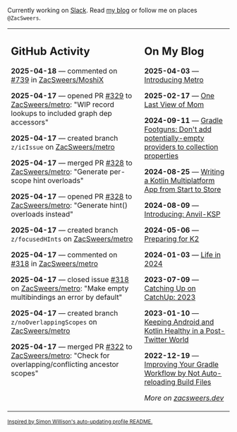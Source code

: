 Currently working on [Slack](https://slack.com/). Read [my blog](https://zacsweers.dev/) or follow me on places `@ZacSweers`.

<table><tr><td valign="top" width="60%">

## GitHub Activity
<!-- githubActivity starts -->
**2025-04-18** — commented on [#739](https://github.com/ZacSweers/MoshiX/issues/739#issuecomment-2815724603) in [ZacSweers/MoshiX](https://github.com/ZacSweers/MoshiX)

**2025-04-17** — opened PR [#329](https://github.com/ZacSweers/metro/pull/329) to [ZacSweers/metro](https://github.com/ZacSweers/metro): "WIP record lookups to included graph dep accessors"

**2025-04-17** — created branch `z/icIssue` on [ZacSweers/metro](https://github.com/ZacSweers/metro)

**2025-04-17** — merged PR [#328](https://github.com/ZacSweers/metro/pull/328) to [ZacSweers/metro](https://github.com/ZacSweers/metro): "Generate per-scope hint overloads"

**2025-04-17** — opened PR [#328](https://github.com/ZacSweers/metro/pull/328) to [ZacSweers/metro](https://github.com/ZacSweers/metro): "Generate hint() overloads instead"

**2025-04-17** — created branch `z/focusedHInts` on [ZacSweers/metro](https://github.com/ZacSweers/metro)

**2025-04-17** — commented on [#318](https://github.com/ZacSweers/metro/issues/318#issuecomment-2813985050) in [ZacSweers/metro](https://github.com/ZacSweers/metro)

**2025-04-17** — closed issue [#318](https://github.com/ZacSweers/metro/issues/318) on [ZacSweers/metro](https://github.com/ZacSweers/metro): "Make empty multibindings an error by default"

**2025-04-17** — created branch `z/noOverlappingScopes` on [ZacSweers/metro](https://github.com/ZacSweers/metro)

**2025-04-17** — merged PR [#322](https://github.com/ZacSweers/metro/pull/322) to [ZacSweers/metro](https://github.com/ZacSweers/metro): "Check for overlapping/conflicting ancestor scopes"
<!-- githubActivity ends -->
</td><td valign="top" width="40%">

## On My Blog
<!-- blog starts -->
**2025-04-03** — [Introducing Metro](https://www.zacsweers.dev/introducing-metro/)

**2025-02-17** — [One Last View of Mom](https://www.zacsweers.dev/one-last-view-of-mom/)

**2024-09-11** — [Gradle Footguns: Don't add potentially-empty providers to collection properties](https://www.zacsweers.dev/gradle-footgun-adding-empty-providers-to-collection-properties/)

**2024-08-25** — [Writing a Kotlin Multiplatform App from Start to Store](https://www.zacsweers.dev/writing-a-kotlin-multiplatform-app-from-start-to-store/)

**2024-08-09** — [Introducing: Anvil-KSP](https://www.zacsweers.dev/introducing-anvil-ksp/)

**2024-05-06** — [Preparing for K2](https://www.zacsweers.dev/preparing-for-k2/)

**2024-01-03** — [Life in 2024](https://www.zacsweers.dev/life-in-2024/)

**2023-07-09** — [Catching Up on CatchUp: 2023](https://www.zacsweers.dev/catching-up-on-catchup-2023/)

**2023-01-10** — [Keeping Android and Kotlin Healthy in a Post-Twitter World](https://www.zacsweers.dev/keeping-android-healthy/)

**2022-12-19** — [Improving Your Gradle Workflow by Not Auto-reloading Build Files](https://www.zacsweers.dev/improving-your-workflow-by-not-auto-reloading-build-files/)
<!-- blog ends -->
_More on [zacsweers.dev](https://zacsweers.dev/)_
</td></tr></table>

<sub><a href="https://simonwillison.net/2020/Jul/10/self-updating-profile-readme/">Inspired by Simon Willison's auto-updating profile README.</a></sub>